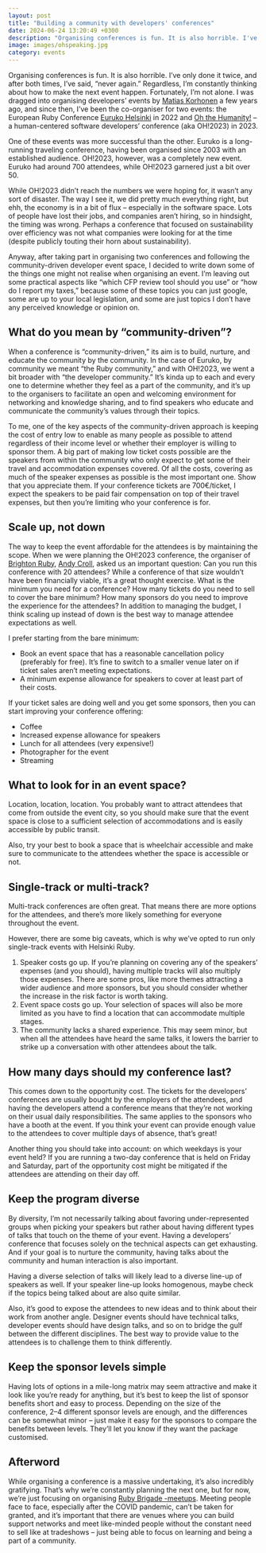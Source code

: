 ```yaml
---
layout: post
title: "Building a community with developers' conferences"
date: 2024-06-24 13:20:49 +0300
description: "Organising conferences is fun. It is also horrible. I've only done it twice and after both times I've said 'never again'. Regardless, I'm constantly thinking how to make the next event happen."
image: images/ohspeaking.jpg
category: events
---
```


Organising conferences is fun. It is also horrible. I’ve only done it twice, and after both times, I’ve said, “never again.” Regardless, I’m constantly thinking about how to make the next event happen. Fortunately, I’m not alone. I was dragged into organising developers’ events by [Matias Korhonen](https://randomerrata.com) a few years ago, and since then, I’ve been the co-organiser for two events: the European Ruby Conference [Euruko Helsinki](https://2022.euruko.org) in 2022 and [Oh the Humanity!](https://oh.helsinkiruby.fi) – a human-centered software developers’ conference (aka OH!2023) in 2023.

One of these events was more successful than the other. Euruko is a long-running traveling conference, having been organised since 2003 with an established audience. OH!2023, however, was a completely new event. Euruko had around 700 attendees, while OH!2023 garnered just a bit over 50.

While OH!2023 didn’t reach the numbers we were hoping for, it wasn’t any sort of disaster. The way I see it, we did pretty much everything right, but ehh, the economy is in a bit of flux – especially in the software space. Lots of people have lost their jobs, and companies aren’t hiring, so in hindsight, the timing was wrong. Perhaps a conference that focused on sustainability over efficiency was not what companies were looking for at the time (despite publicly touting their horn about sustainability).

Anyway, after taking part in organising two conferences and following the community-driven developer event space, I decided to write down some of the things one might not realise when organising an event. I’m leaving out some practical aspects like “which CFP review tool should you use” or “how do I report my taxes,” because some of these topics you can just google, some are up to your local legislation, and some are just topics I don’t have any perceived knowledge or opinion on.

## What do you mean by “community-driven”?

When a conference is “community-driven,” its aim is to build, nurture, and educate the community by the community. In the case of Euruko, by community we meant “the Ruby community,” and with OH!2023, we went a bit broader with “the developer community.” It’s kinda up to each and every one to determine whether they feel as a part of the community, and it’s up to the organisers to facilitate an open and welcoming environment for networking and knowledge sharing, and to find speakers who educate and communicate the community’s values through their topics.

To me, one of the key aspects of the community-driven approach is keeping the cost of entry low to enable as many people as possible to attend regardless of their income level or whether their employer is willing to sponsor them. A big part of making low ticket costs possible are the speakers from within the community who only expect to get some of their travel and accommodation expenses covered. Of all the costs, covering as much of the speaker expenses as possible is the most important one. Show that you appreciate them. If your conference tickets are 700€/ticket, I expect the speakers to be paid fair compensation on top of their travel expenses, but then you’re limiting who your conference is for.

## Scale up, not down

The way to keep the event affordable for the attendees is by maintaining the scope. When we were planning the OH!2023 conference, the organiser of [Brighton Ruby](https://brightonruby.com/), [Andy Croll](https://andycroll.com/), asked us an important question: Can you run this conference with 20 attendees? While a conference of that size wouldn’t have been financially viable, it’s a great thought exercise. What is the minimum you need for a conference? How many tickets do you need to sell to cover the bare minimum? How many sponsors do you need to improve the experience for the attendees? In addition to managing the budget, I think scaling up instead of down is the best way to manage attendee expectations as well.

I prefer starting from the bare minimum:

- Book an event space that has a reasonable cancellation policy (preferably for free). It’s fine to switch to a smaller venue later on if ticket sales aren’t meeting expectations.
- A minimum expense allowance for speakers to cover at least part of their costs.

If your ticket sales are doing well and you get some sponsors, then you can start improving your conference offering:

- Coffee
- Increased expense allowance for speakers
- Lunch for all attendees (very expensive!)
- Photographer for the event
- Streaming

## What to look for in an event space?

Location, location, location. You probably want to attract attendees that come from outside the event city, so you should make sure that the event space is close to a sufficient selection of accommodations and is easily accessible by public transit.

Also, try your best to book a space that is wheelchair accessible and make sure to communicate to the attendees whether the space is accessible or not.

## Single-track or multi-track?

Multi-track conferences are often great. That means there are more options for the attendees, and there’s more likely something for everyone throughout the event.

However, there are some big caveats, which is why we’ve opted to run only single-track events with Helsinki Ruby.

1. Speaker costs go up. If you’re planning on covering any of the speakers’ expenses (and you should), having multiple tracks will also multiply those expenses. There are some pros, like more themes attracting a wider audience and more sponsors, but you should consider whether the increase in the risk factor is worth taking.
2. Event space costs go up. Your selection of spaces will also be more limited as you have to find a location that can accommodate multiple stages.
3. The community lacks a shared experience. This may seem minor, but when all the attendees have heard the same talks, it lowers the barrier to strike up a conversation with other attendees about the talk.

## How many days should my conference last?

This comes down to the opportunity cost. The tickets for the developers’ conferences are usually bought by the employers of the attendees, and having the developers attend a conference means that they’re not working on their usual daily responsibilities. The same applies to the sponsors who have a booth at the event. If you think your event can provide enough value to the attendees to cover multiple days of absence, that’s great!

Another thing you should take into account: on which weekdays is your event held? If you are running a two-day conference that is held on Friday and Saturday, part of the opportunity cost might be mitigated if the attendees are attending on their day off.

## Keep the program diverse

By diversity, I’m not necessarily talking about favoring under-represented groups when picking your speakers but rather about having different types of talks that touch on the theme of your event. Having a developers’ conference that focuses solely on the technical aspects can get exhausting. And if your goal is to nurture the community, having talks about the community and human interaction is also important.

Having a diverse selection of talks will likely lead to a diverse line-up of speakers as well. If your speaker line-up looks homogenous, maybe check if the topics being talked about are also quite similar.

Also, it’s good to expose the attendees to new ideas and to think about their work from another angle. Designer events should have technical talks, developer events should have design talks, and so on to bridge the gulf between the different disciplines. The best way to provide value to the attendees is to challenge them to think differently.

## Keep the sponsor levels simple

Having lots of options in a mile-long matrix may seem attractive and make it look like you’re ready for anything, but it’s best to keep the list of sponsor benefits short and easy to process. Depending on the size of the conference, 2–4 different sponsor levels are enough, and the differences can be somewhat minor – just make it easy for the sponsors to compare the benefits between levels. They’ll let you know if they want the package customised.

## Afterword

While organising a conference is a massive undertaking, it’s also incredibly gratifying. That’s why we’re constantly planning the next one, but for now, we’re just focusing on organising [Ruby Brigade -meetups](https://www.meetup.com/rubybrigade/). Meeting people face to face, especially after the COVID pandemic, can’t be taken for granted, and it’s important that there are venues where you can build support networks and meet like-minded people without the constant need to sell like at tradeshows – just being able to focus on learning and being a part of a community.
